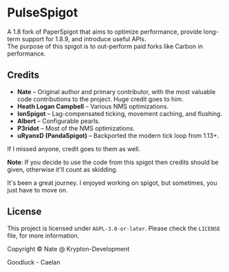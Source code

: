 # PulseSpigot  
A 1.8 fork of PaperSpigot that aims to optimize performance, provide long-term support for 1.8.9, and introduce useful APIs.  
The purpose of this spigot is to out-perform paid forks like Carbon in performance.

## Credits  
- **Nate** – Original author and primary contributor, with the most valuable code contributions to the project. Huge credit goes to him.  
- **Heath Logan Campbell** – Various NMS optimizations.  
- **IonSpigot** – Lag-compensated ticking, movement caching, and flushing.  
- **Albert** – Configurable pearls.  
- **P3ridot** – Most of the NMS optimizations.  
- **uRyanxD (PandaSpigot)** – Backported the modern tick loop from 1.13+.  

If I missed anyone, credit goes to them as well.  

**Note**: If you decide to use the code from this spigot then credits should be given, otherwise it'll count as skidding.

It's been a great journey. I enjoyed working on spigot, but sometimes, you just have to move on.

## License
This project is licensed under `AGPL-3.0-or-later`. Please check the `LICENSE` file, for more information.

Copyright © Nate @ Krypton-Development

Goodluck - Caelan
